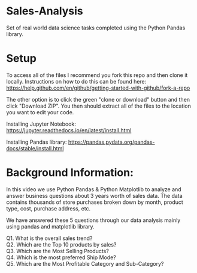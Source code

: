 # Sales-Analysis


Set of real world data science tasks completed using the Python Pandas library.

# Setup

To access all of the files I recommend you fork this repo and then clone it locally. Instructions on how to do this can be found here: https://help.github.com/en/github/getting-started-with-github/fork-a-repo

The other option is to click the green "clone or download" button and then click "Download ZIP". You then should extract all of the files to the location you want to edit your code.

Installing Jupyter Notebook: https://jupyter.readthedocs.io/en/latest/install.html 

Installing Pandas library: https://pandas.pydata.org/pandas-docs/stable/install.html

# Background Information:

In this video we use Python Pandas & Python Matplotlib to analyze and answer business questions about 3 years worth of sales data. The data contains thousands of store purchases broken down by month, product type, cost, purchase address, etc.

We have answered these 5 questions through our data analysis mainly using pandas and matplotlib library.

Q1. What is the overall sales trend? <br>
Q2. Which are the Top 10 products by sales?<br>
Q3. Which are the Most Selling Products?<br>
Q4. Which is the most preferred Ship Mode?<br>
Q5. Which are the Most Profitable Category and Sub-Category?
